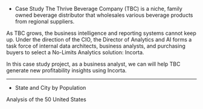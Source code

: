 * Case Study
The Thrive Beverage Company (TBC) is a niche, 
family owned beverage distributor that wholesales various beverage 
products from regional suppliers. 

As TBC grows, the business intelligence and reporting systems cannot keep up. 
Under the direction of the CIO,  the Director of Analytics and AI forms a task force of internal data architects, 
business analysts, and purchasing buyers to select a No-Limits Analytics solution: Incorta.

In this case study project, as a business analyst, we can will help TBC generate new profitability insights using Incorta.

----------------------------------------------------------------------------------------------------------------------------
* State and City by Population

Analysis of the 50 United States 
